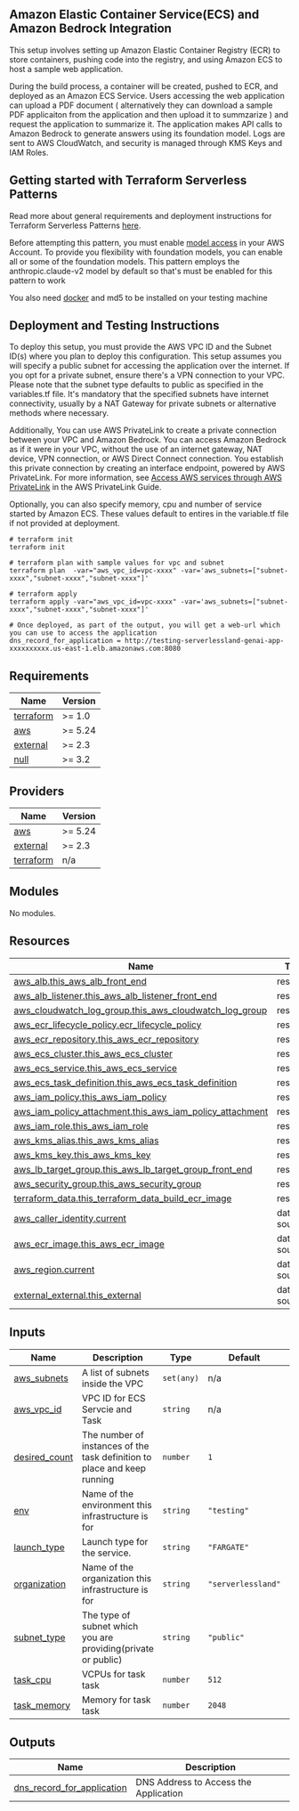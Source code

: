 ## Amazon Elastic Container Service(ECS) and Amazon Bedrock Integration

This setup involves setting up Amazon Elastic Container Registry (ECR) to store containers, pushing code into the registry, and using Amazon ECS to host a sample web application.

During the build process, a container will be created, pushed to ECR, and deployed as an Amazon ECS Service. Users accessing the web application can upload a PDF document ( alternatively they can download a sample PDF applicaiton from the application and then upload it to summzarize ) and request the application to summarize it. The application makes API calls to Amazon Bedrock to generate answers using its foundation model. Logs are sent to AWS CloudWatch, and security is managed through KMS Keys and IAM Roles.

## Getting started with Terraform Serverless Patterns

Read more about general requirements and deployment instructions for Terraform Serverless Patterns [here](https://github.com/aws-samples/serverless-patterns/blob/main/terraform-fixtures/docs/README.md).

Before attempting this pattern, you must enable [model access](https://docs.aws.amazon.com/bedrock/latest/userguide/model-access.html) in your AWS Account. To provide you flexibility with foundation models, you can enable all or some of the foundation models. This pattern employs the anthropic.claude-v2 model by default so that's must be enabled for this pattern to work

You also need [docker](https://www.docker.com/) and md5 to be installed on your testing machine

## Deployment and Testing Instructions

To deploy this setup, you must provide the AWS VPC ID and the Subnet ID(s) where you plan to deploy this configuration. This setup assumes you will specify a public subnet for accessing the application over the internet. If you opt for a private subnet, ensure there's a VPN connection to your VPC. Please note that the subnet type defaults to public as specified in the variables.tf file. It's mandatory that the specified subnets have internet connectivity, usually by a NAT Gateway for private subnets or alternative methods where necessary.

Additionally, You can use AWS PrivateLink to create a private connection between your VPC and Amazon Bedrock. You can access Amazon Bedrock as if it were in your VPC, without the use of an internet gateway, NAT device, VPN connection, or AWS Direct Connect connection. You establish this private connection by creating an interface endpoint, powered by AWS PrivateLink. For more information, see [ Access AWS services through AWS PrivateLink](https://docs.aws.amazon.com/vpc/latest/privatelink/privatelink-access-aws-services.html) in the AWS PrivateLink Guide.

Optionally, you can also specify memory, cpu and number of service started by Amazon ECS. These values default to entires in the variable.tf file if not provided at deployment.

```shell
# terraform init
terraform init

# terraform plan with sample values for vpc and subnet
terraform plan  -var="aws_vpc_id=vpc-xxxx" -var='aws_subnets=["subnet-xxxx","subnet-xxxx","subnet-xxxx"]' 

# terraform apply
terraform apply -var="aws_vpc_id=vpc-xxxx" -var='aws_subnets=["subnet-xxxx","subnet-xxxx","subnet-xxxx"]' 

# Once deployed, as part of the output, you will get a web-url which you can use to access the application
dns_record_for_application = http://testing-serverlessland-genai-app-xxxxxxxxxx.us-east-1.elb.amazonaws.com:8080

```

<!-- BEGINNING OF PRE-COMMIT-TERRAFORM DOCS HOOK -->
## Requirements

| Name | Version |
|------|---------|
| <a name="requirement_terraform"></a> [terraform](#requirement\_terraform) | >= 1.0 |
| <a name="requirement_aws"></a> [aws](#requirement\_aws) | >= 5.24 |
| <a name="requirement_external"></a> [external](#requirement\_external) | >= 2.3 |
| <a name="requirement_null"></a> [null](#requirement\_null) | >= 3.2 |

## Providers

| Name | Version |
|------|---------|
| <a name="provider_aws"></a> [aws](#provider\_aws) | >= 5.24 |
| <a name="provider_external"></a> [external](#provider\_external) | >= 2.3 |
| <a name="provider_terraform"></a> [terraform](#provider\_terraform) | n/a |

## Modules

No modules.

## Resources

| Name | Type |
|------|------|
| [aws_alb.this_aws_alb_front_end](https://registry.terraform.io/providers/hashicorp/aws/latest/docs/resources/alb) | resource |
| [aws_alb_listener.this_aws_alb_listener_front_end](https://registry.terraform.io/providers/hashicorp/aws/latest/docs/resources/alb_listener) | resource |
| [aws_cloudwatch_log_group.this_aws_cloudwatch_log_group](https://registry.terraform.io/providers/hashicorp/aws/latest/docs/resources/cloudwatch_log_group) | resource |
| [aws_ecr_lifecycle_policy.ecr_lifecycle_policy](https://registry.terraform.io/providers/hashicorp/aws/latest/docs/resources/ecr_lifecycle_policy) | resource |
| [aws_ecr_repository.this_aws_ecr_repository](https://registry.terraform.io/providers/hashicorp/aws/latest/docs/resources/ecr_repository) | resource |
| [aws_ecs_cluster.this_aws_ecs_cluster](https://registry.terraform.io/providers/hashicorp/aws/latest/docs/resources/ecs_cluster) | resource |
| [aws_ecs_service.this_aws_ecs_service](https://registry.terraform.io/providers/hashicorp/aws/latest/docs/resources/ecs_service) | resource |
| [aws_ecs_task_definition.this_aws_ecs_task_definition](https://registry.terraform.io/providers/hashicorp/aws/latest/docs/resources/ecs_task_definition) | resource |
| [aws_iam_policy.this_aws_iam_policy](https://registry.terraform.io/providers/hashicorp/aws/latest/docs/resources/iam_policy) | resource |
| [aws_iam_policy_attachment.this_aws_iam_policy_attachment](https://registry.terraform.io/providers/hashicorp/aws/latest/docs/resources/iam_policy_attachment) | resource |
| [aws_iam_role.this_aws_iam_role](https://registry.terraform.io/providers/hashicorp/aws/latest/docs/resources/iam_role) | resource |
| [aws_kms_alias.this_aws_kms_alias](https://registry.terraform.io/providers/hashicorp/aws/latest/docs/resources/kms_alias) | resource |
| [aws_kms_key.this_aws_kms_key](https://registry.terraform.io/providers/hashicorp/aws/latest/docs/resources/kms_key) | resource |
| [aws_lb_target_group.this_aws_lb_target_group_front_end](https://registry.terraform.io/providers/hashicorp/aws/latest/docs/resources/lb_target_group) | resource |
| [aws_security_group.this_aws_security_group](https://registry.terraform.io/providers/hashicorp/aws/latest/docs/resources/security_group) | resource |
| [terraform_data.this_terraform_data_build_ecr_image](https://registry.terraform.io/providers/hashicorp/terraform/latest/docs/resources/data) | resource |
| [aws_caller_identity.current](https://registry.terraform.io/providers/hashicorp/aws/latest/docs/data-sources/caller_identity) | data source |
| [aws_ecr_image.this_aws_ecr_image](https://registry.terraform.io/providers/hashicorp/aws/latest/docs/data-sources/ecr_image) | data source |
| [aws_region.current](https://registry.terraform.io/providers/hashicorp/aws/latest/docs/data-sources/region) | data source |
| [external_external.this_external](https://registry.terraform.io/providers/hashicorp/external/latest/docs/data-sources/external) | data source |

## Inputs

| Name | Description | Type | Default | Required |
|------|-------------|------|---------|:--------:|
| <a name="input_aws_subnets"></a> [aws\_subnets](#input\_aws\_subnets) | A list of subnets inside the VPC | `set(any)` | n/a | yes |
| <a name="input_aws_vpc_id"></a> [aws\_vpc\_id](#input\_aws\_vpc\_id) | VPC ID for ECS Servcie and Task | `string` | n/a | yes |
| <a name="input_desired_count"></a> [desired\_count](#input\_desired\_count) | The number of instances of the task definition to place and keep running | `number` | `1` | no |
| <a name="input_env"></a> [env](#input\_env) | Name of the environment this infrastructure is for | `string` | `"testing"` | no |
| <a name="input_launch_type"></a> [launch\_type](#input\_launch\_type) | Launch type for the service. | `string` | `"FARGATE"` | no |
| <a name="input_organization"></a> [organization](#input\_organization) | Name of the organization this infrastructure is for | `string` | `"serverlessland"` | no |
| <a name="input_subnet_type"></a> [subnet\_type](#input\_subnet\_type) | The type of subnet which you are providing(private or public) | `string` | `"public"` | no |
| <a name="input_task_cpu"></a> [task\_cpu](#input\_task\_cpu) | VCPUs for task task | `number` | `512` | no |
| <a name="input_task_memory"></a> [task\_memory](#input\_task\_memory) | Memory for task task | `number` | `2048` | no |

## Outputs

| Name | Description |
|------|-------------|
| <a name="output_dns_record_for_application"></a> [dns\_record\_for\_application](#output\_dns\_record\_for\_application) | DNS Address to Access the Application |
<!-- END OF PRE-COMMIT-TERRAFORM DOCS HOOK -->

